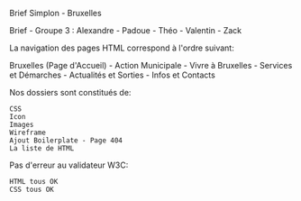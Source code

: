 Brief Simplon - Bruxelles

Brief - Groupe 3 : Alexandre - Padoue - Théo - Valentin - Zack

La navigation des pages HTML correspond à l'ordre suivant:

Bruxelles (Page d'Accueil) - Action Municipale - Vivre à Bruxelles - Services et Démarches - Actualités et Sorties - Infos et Contacts


Nos dossiers sont constitués de:

    CSS
    Icon
    Images
    Wireframe
    Ajout Boilerplate - Page 404
    La liste de HTML

Pas d'erreur au validateur W3C:

    HTML tous OK
    CSS tous OK

